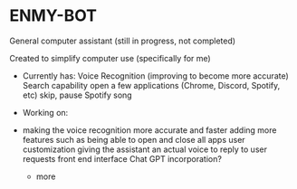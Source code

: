 # ENMY-BOT
General computer assistant (still in progress, not completed)

Created to simplify computer use (specifically for me)

- Currently has:
  Voice Recognition (improving to become more accurate)
  Search capability
  open a few applications (Chrome, Discord, Spotify, etc)
  skip, pause Spotify song

- Working on:
- making the voice recognition more accurate and faster
  adding more features such as being able to open and close all apps
  user customization
  giving the assistant an actual voice to reply to user requests
  front end interface
  Chat GPT incorporation?
  + more
